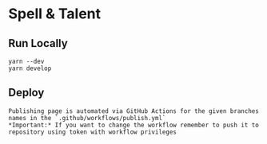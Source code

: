 # Spell & Talent

## Run Locally

```
yarn --dev
yarn develop
```

## Deploy

```
Publishing page is automated via GitHub Actions for the given branches names in the `.github/workflows/publish.yml`
*Important:* If you want to change the workflow remember to push it to repository using token with workflow privileges
```
